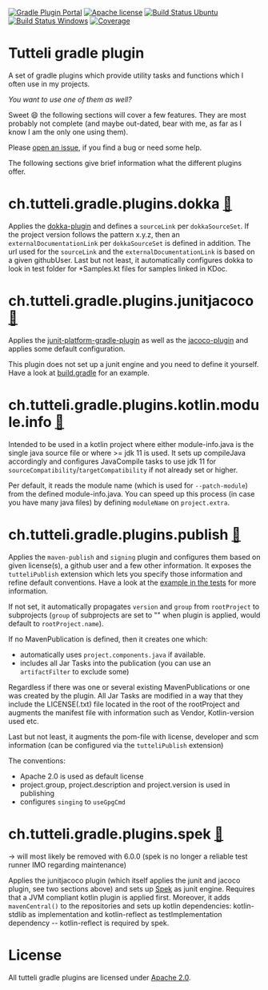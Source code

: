 [![Gradle Plugin Portal](https://img.shields.io/badge/gradle%20plugin-v5.0.1-blue.svg)](https://plugins.gradle.org/u/robstoll)
[![Apache license](https://img.shields.io/badge/license-Apache%202.0-brightgreen.svg)](http://opensource.org/licenses/Apache2.0)
[![Build Status Ubuntu](https://github.com/robstoll/tutteli-gradle-plugins/workflows/Ubuntu/badge.svg?event=push)](https://github.com/robstoll/tutteli-gradle-plugins/actions?query=workflow%3AUbuntu+branch%3Amain)
[![Build Status Windows](https://github.com/robstoll/tutteli-gradle-plugins/workflows/Windows/badge.svg?event=push)](https://github.com/robstoll/tutteli-gradle-plugins/actions?query=workflow%3AWindows+branch%3Amain)
[![Coverage](https://codecov.io/gh/robstoll/tutteli-gradle-plugins/branch/main/graph/badge.svg)](https://codecov.io/github/robstoll/tutteli-gradle-plugins/branch/main)

# Tutteli gradle plugin
A set of gradle plugins which provide utility tasks and functions which I often use in my projects.

*You want to use one of them as well?*

Sweet :smile: the following sections will cover a few features.
They are most probably not complete
(and maybe out-dated, bear with me, as far as I know I am the only one using them).

Please [open an issue](https://github.com/robstoll/tutteli-gradle-plugins/issues/new),
if you find a bug or need some help.

The following sections give brief information what the different plugins offer.

# ch.tutteli.gradle.plugins.dokka [🔗](https://plugins.gradle.org/plugin/ch.tutteli.dokka/5.0.0)

Applies the [dokka-plugin](https://github.com/Kotlin/dokka) and defines a `sourceLink` per `dokkaSourceSet`.
If the project version follows the pattern x.y.z, then an `externalDocumentationLink` per `dokkaSourceSet` is defined in addition.
The url used for the `sourceLink` and the `externalDocumentationLink` is based on a given githubUser.
Last but not least, it automatically configures dokka to look in test folder for *Samples.kt files for samples linked
in KDoc.

# ch.tutteli.gradle.plugins.junitjacoco [🔗](https://plugins.gradle.org/plugin/ch.tutteli.junitjacoco/5.0.0)
Applies the [junit-platform-gradle-plugin](https://junit.org/junit5/docs/current/user-guide/#running-tests-build-gradle)
as well as the [jacoco-plugin](https://docs.gradle.org/current/userguide/jacoco_plugin.html)
and applies some default configuration.

This plugin does not set up a junit engine and you need to define it yourself.
Have a look at [build.gradle](https://github.com/robstoll/tutteli-gradle-plugins/tree/v5.0.1/build.gradle#L61)
for an example.

# ch.tutteli.gradle.plugins.kotlin.module.info [🔗](https://plugins.gradle.org/plugin/ch.tutteli.gradle.plugins.kotlin.module.info/5.0.0)

Intended to be used in a kotlin project where either module-info.java is the single java source file or where >= jdk 11 is used.
It sets up compileJava accordingly and configures JavaCompile tasks to use jdk 11 for `sourceCompatibility`/`targetCompatibility` if not already set or higher.

Per default, it reads the module name (which is used for `--patch-module`) from the defined module-info.java.
You can speed up this process (in case you have many java files) by defining `moduleName` on `project.extra`.

# ch.tutteli.gradle.plugins.publish [🔗](https://plugins.gradle.org/plugin/ch.tutteli.gradle.plugins.publish/5.0.0)

Applies the `maven-publish` and `signing` plugin and 
configures them based on given license(s), a github user and a few other information.
It exposes the `tutteliPublish` extension which lets you specify those information and refine default conventions.
Have a look at the [example in the tests](https://github.com/robstoll/tutteli-gradle-plugins/tree/v5.0.1/tutteli-gradle-publish/src/test/groovy/ch/tutteli/gradle/publish/PublishPluginIntTest.groovy#L41)
for more information.

If not set, it automatically propagates `version` and `group` from `rootProject` to subprojects 
(`group` of subprojects are set to "" when plugin is applied, would default to `rootProject.name`).

If no MavenPublication is defined, then it creates one which:
- automatically uses `project.components.java` if available.
- includes all Jar Tasks into the publication (you can use an `artifactFilter` to exclude some)

Regardless if there was one or several existing MavenPublications or one was created by the plugin.
All Jar Tasks are modified in a way that they include the LICENSE(.txt) file located in the root of the rootProject
and augments the manifest file with information such as Vendor, Kotlin-version used etc.

Last but not least, it augments the pom-file with license, developer and scm information (can be configured via the `tutteliPublish` extension)

The conventions:
- Apache 2.0 is used as default license
- project.group, project.description and project.version is used in publishing
- configures `singing` to `useGpgCmd`

# ch.tutteli.gradle.plugins.spek [🔗](https://plugins.gradle.org/plugin/ch.tutteli.spek/5.0.0)
-> will most likely be removed with 6.0.0 (spek is no longer a reliable test runner IMO regarding maintenance)

Applies the junitjacoco plugin (which itself applies the junit and jacoco plugin, see two sections above) 
and sets up [Spek](http://spekframework.org/) as junit engine.
Requires that a JVM compliant kotlin plugin is applied first.
Moreover, it adds `mavenCentral()` to the repositories and sets up kotlin dependencies:
kotlin-stdlib as implementation and kotlin-reflect as testImplementation dependency -- kotlin-reflect is required by spek.

# License
All tutteli gradle plugins are licensed under [Apache 2.0](http://opensource.org/licenses/Apache2.0).
